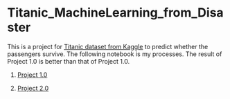 # Titanic_MachineLearning_from_Disaster    
This is a project for [Titanic dataset from Kaggle](https://www.kaggle.com/c/titanic/data) to predict whether the passengers survive.
The following notebook is my processes. The result of Project 1.0 is better than that of Project 1.0.  

1.  [Project 1.0](https://github.com/louispoweichen/Titanic_MachineLearning_from_Disaster/blob/master/Titanic_XGBoost.ipynb)
  
2.  [Project 2.0](https://github.com/louispoweichen/Titanic_MachineLearning_from_Disaster/blob/master/Titanic_XGBoost_2.ipynb)

